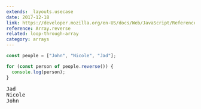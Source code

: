 ```yaml
---
extends: _layouts.usecase
date: 2017-12-18
link: https://developer.mozilla.org/en-US/docs/Web/JavaScript/Reference/Global_Objects/Array/reverse
reference: Array.reverse
related: loop-through-array
category: arrays
---
```


```javascript
const people = ["John", "Nicole", "Jad"];

for (const person of people.reverse()) {
  console.log(person);
}
```

<pre class="output">
Jad
Nicole
John
</pre>
